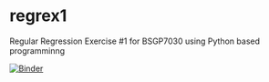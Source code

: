 # regrex1
Regular Regression Exercise #1 for BSGP7030 using Python based programminng

[![Binder](https://mybinder.org/badge_logo.svg)](https://mybinder.org/v2/gh/Ellyssa-Sherman/regex1.git/HEAD)

